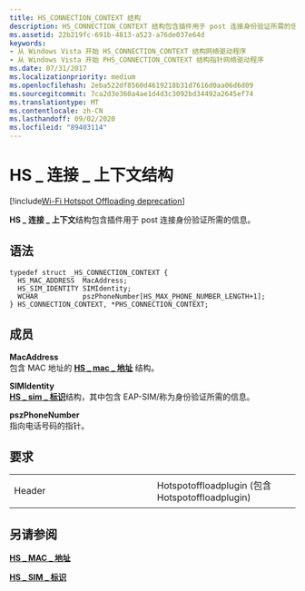 ```yaml
---
title: HS_CONNECTION_CONTEXT 结构
description: HS_CONNECTION_CONTEXT 结构包含插件用于 post 连接身份验证所需的信息。
ms.assetid: 22b219fc-691b-4813-a523-a76de037e64d
keywords:
- 从 Windows Vista 开始 HS_CONNECTION_CONTEXT 结构网络驱动程序
- 从 Windows Vista 开始 PHS_CONNECTION_CONTEXT 结构指针网络驱动程序
ms.date: 07/31/2017
ms.localizationpriority: medium
ms.openlocfilehash: 2eba522df8560d4619218b31d7616d0aa06d6d09
ms.sourcegitcommit: 7ca2d3e360a4ae1d4d3c3092bd34492a2645ef74
ms.translationtype: MT
ms.contentlocale: zh-CN
ms.lasthandoff: 09/02/2020
ms.locfileid: "89403114"
---
```

# <a name="hs_connection_context-structure"></a>HS \_ 连接 \_ 上下文结构

[!include[Wi-Fi Hotspot Offloading deprecation](../includes/wi-fi-hotspot-offloading-deprecation.md)]


**HS \_ 连接 \_ 上下文**结构包含插件用于 post 连接身份验证所需的信息。

<a name="syntax"></a>语法
------

```ManagedCPlusPlus
typedef struct _HS_CONNECTION_CONTEXT {
  HS_MAC_ADDRESS  MacAddress;
  HS_SIM_IDENTITY SIMIdentity;
  WCHAR           pszPhoneNumber[HS_MAX_PHONE_NUMBER_LENGTH+1];
} HS_CONNECTION_CONTEXT, *PHS_CONNECTION_CONTEXT;
```

<a name="members"></a>成员
-------

**MacAddress**  
包含 MAC 地址的 [**HS \_ mac \_ 地址**](hs-mac-address.md) 结构。

**SIMIdentity**  
[**HS \_ sim \_ 标识**](hs-sim-identity.md)结构，其中包含 EAP-SIM/称为身份验证所需的信息。

**pszPhoneNumber**  
指向电话号码的指针。

<a name="requirements"></a>要求
------------

<table>
<colgroup>
<col width="50%" />
<col width="50%" />
</colgroup>
<tbody>
<tr class="odd">
<td><p>Header</p></td>
<td>Hotspotoffloadplugin (包含 Hotspotoffloadplugin) </td>
</tr>
</tbody>
</table>

## <a name="see-also"></a>另请参阅


[**HS \_ MAC \_ 地址**](hs-mac-address.md)

[**HS \_ SIM \_ 标识**](hs-sim-identity.md)

 

 




